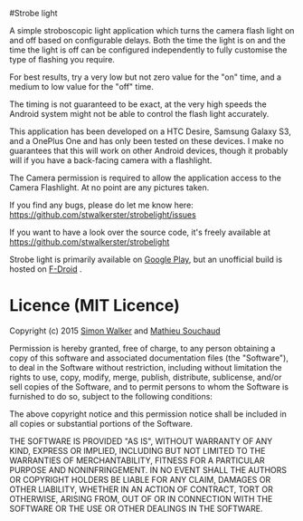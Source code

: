 #Strobe light

A simple stroboscopic light application which turns the camera flash light on and off based on configurable delays. Both the time the light is on and the time the light is off can be configured independently to fully customise the type of flashing you require.

For best results, try a very low but not zero value for the "on" time, and a medium to low value for the "off" time.

The timing is not guaranteed to be exact, at the very high speeds the Android system might not be able to control the flash light accurately.

This application has been developed on a HTC Desire, Samsung Galaxy S3, and a OnePlus One and has only been tested on these devices. I make no guarantees that this will work on other Android devices, though it probably will if you have a back-facing camera with a flashlight.

The Camera permission is required to allow the application access to the Camera Flashlight. At no point are any pictures taken.

If you find any bugs, please do let me know here: https://github.com/stwalkerster/strobelight/issues

If you want to have a look over the source code, it's freely available at https://github.com/stwalkerster/strobelight

Strobe light is primarily available on [Google Play](https://play.google.com/store/apps/details?id=com.stwalkerster.android.apps.strobelight), but an unofficial build is hosted on [F-Droid](https://f-droid.org/repository/browse/?fdid=com.stwalkerster.android.apps.strobelight) .

# Licence (MIT Licence)

Copyright (c) 2015 [Simon Walker](https://github.com/stwalkerster) and [Mathieu Souchaud](https://github.com/souch)

Permission is hereby granted, free of charge, to any person obtaining a copy
of this software and associated documentation files (the "Software"), to deal
in the Software without restriction, including without limitation the rights
to use, copy, modify, merge, publish, distribute, sublicense, and/or sell
copies of the Software, and to permit persons to whom the Software is
furnished to do so, subject to the following conditions:

The above copyright notice and this permission notice shall be included in
all copies or substantial portions of the Software.

THE SOFTWARE IS PROVIDED "AS IS", WITHOUT WARRANTY OF ANY KIND, EXPRESS OR
IMPLIED, INCLUDING BUT NOT LIMITED TO THE WARRANTIES OF MERCHANTABILITY,
FITNESS FOR A PARTICULAR PURPOSE AND NONINFRINGEMENT. IN NO EVENT SHALL THE
AUTHORS OR COPYRIGHT HOLDERS BE LIABLE FOR ANY CLAIM, DAMAGES OR OTHER
LIABILITY, WHETHER IN AN ACTION OF CONTRACT, TORT OR OTHERWISE, ARISING FROM,
OUT OF OR IN CONNECTION WITH THE SOFTWARE OR THE USE OR OTHER DEALINGS IN
THE SOFTWARE.
